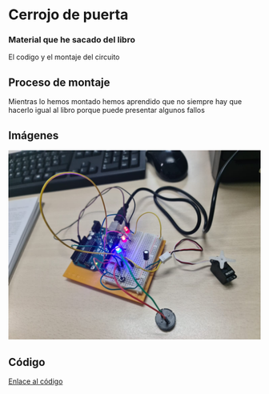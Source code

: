 

# Cerrojo de puerta

### Material que he sacado del libro

El codigo y el montaje del circuito

## Proceso de montaje

Mientras lo hemos montado hemos aprendido que no siempre hay que hacerlo igual al libro porque puede presentar algunos fallos

## Imágenes
![Cerrojo de puerta](https://github.com/St1v3n3223/Arduino/blob/main/WhatsApp%20Image%202022-01-26%20at%2010.24.18.jpeg?raw=true)
## Código

[Enlace al código](https://github.com/Hanzla55/Arduino/blob/46d121c2da850222e421e0e098c01c2941559871/CERREJO_DE_PUERTA.ino)
